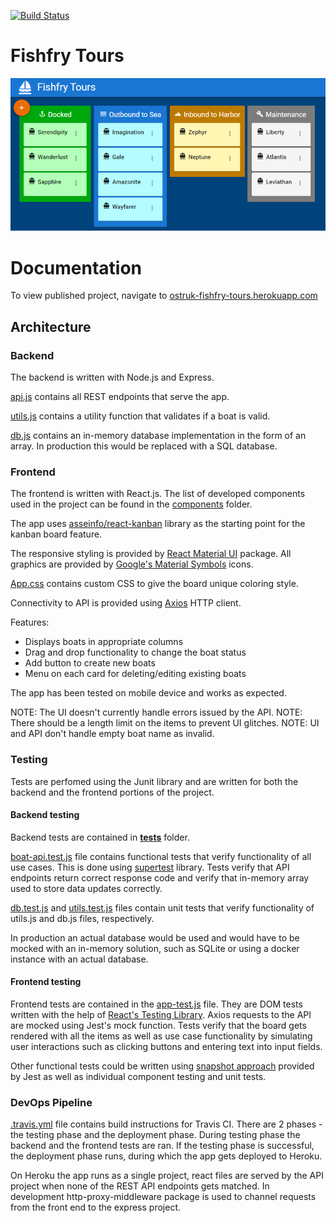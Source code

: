 [![Build Status](https://app.travis-ci.com/ostruk/ostruk-fishfry-tours.svg?token=yN8ryPBhYxYBm7q6aXmc&branch=master)](https://app.travis-ci.com/ostruk/ostruk-fishfry-tours)

# Fishfry Tours
![Fishfry Tours Screenshot](screenshot1.PNG)

# Documentation
To view published project, navigate to [ostruk-fishfry-tours.herokuapp.com](https://ostruk-fishfry-tours.herokuapp.com/)

## Architecture
### Backend
The backend is written with Node.js and Express.

[api.js](src/api.js) contains all REST endpoints that serve the app.

[utils.js](src/utils.js) contains a utility function that validates if a boat is valid.

[db.js](src/db.js) contains an in-memory database implementation in the form of an array. In production this would be replaced with a SQL database.

### Frontend
The frontend is written with React.js. The list of developed components used in the project can be found in the [components](front/src/Components) folder.

The app uses [asseinfo/react-kanban](https://github.com/asseinfo/react-kanban) library as the starting point for the kanban board feature.

The responsive styling is provided by [React Material UI](https://mui.com/) package. All graphics are provided by [Google's Material Symbols](https://fonts.google.com/icons) icons.

[App.css](front/src/App.css) contains custom CSS to give the board unique coloring style.

Connectivity to API is provided using [Axios](https://axios-http.com/) HTTP client.

Features:
- Displays boats in appropriate columns
- Drag and drop functionality to change the boat status
- Add button to create new boats
- Menu on each card for deleting/editing existing boats

The app has been tested on mobile device and works as expected.

NOTE: The UI doesn't currently handle errors issued by the API.
NOTE: There should be a length limit on the items to prevent UI glitches.
NOTE: UI and API don't handle empty boat name as invalid.

### Testing
Tests are perfomed using the Junit library and are written for both the backend and the frontend portions of the project.

#### Backend testing
Backend tests are contained in [__tests__](__tests__) folder. 

[boat-api.test.js](__tests__/boat-api.test.js) file contains functional tests that verify functionality of all use cases. This is done using [supertest](https://github.com/visionmedia/supertest#readme) library. Tests verify that API endpoints return correct response code and verify that in-memory array used to store data updates correctly.

[db.test.js](__tests__/db.test.js) and [utils.test.js](__tests__/utils.test.js) files contain unit tests that verify functionality of utils.js and db.js files, respectively.

In production an actual database would be used and would have to be mocked with an in-memory solution, such as SQLite or using a docker instance with an actual database.

#### Frontend testing
Frontend tests are contained in the [app-test.js](front/src/__tests__) file. They are DOM tests written with the help of [React's Testing Library](https://testing-library.com/). Axios requests to the API are mocked using Jest's mock function. Tests verify that the board gets rendered with all the items as well as use case functionality by simulating user interactions such as clicking buttons and entering text into input fields.

Other functional tests could be written using [snapshot approach](https://jestjs.io/docs/snapshot-testing) provided by Jest as well as individual component testing and unit tests.

### DevOps Pipeline
[.travis.yml](.travis.yml) file contains build instructions for Travis CI. There are 2 phases - the testing phase and the deployment phase. During testing phase the backend and the frontend tests are ran. If the testing phase is successful, the deployment phase runs, during which the app gets deployed to Heroku.

On Heroku the app runs as a single project, react files are served by the API project when none of the REST API endpoints gets matched. In development http-proxy-middleware package is used to channel requests from the front end to the express project.
